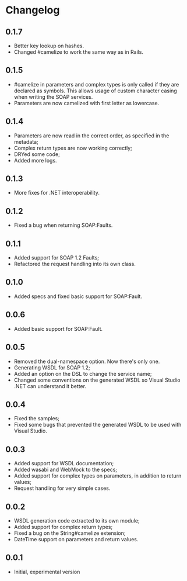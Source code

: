 # Changelog

## 0.1.7
* Better key lookup on hashes.
* Changed #camelize to work the same way as in Rails.

## 0.1.5
* #camelize in parameters and complex types is only called if they are declared as symbols.
  This allows usage of custom character casing when writing the SOAP services.
* Parameters are now camelized with first letter as lowercase.

## 0.1.4
* Parameters are now read in the correct order, as specified in the metadata;
* Complex return types are now working correctly;
* DRYed some code;
* Added more logs.

## 0.1.3
* More fixes for .NET interoperability.

## 0.1.2
* Fixed a bug when returning SOAP:Faults.

## 0.1.1
* Added support for SOAP 1.2 Faults;
* Refactored the request handling into its own class.

## 0.1.0
* Added specs and fixed basic support for SOAP:Fault.

## 0.0.6
* Added basic support for SOAP:Fault.

## 0.0.5
* Removed the dual-namespace option. Now there's only one.
* Generating WSDL for SOAP 1.2;
* Added an option on the DSL to change the service name;
* Changed some conventions on the generated WSDL so Visual Studio .NET can understand it better.

## 0.0.4
* Fixed the samples;
* Fixed some bugs that prevented the generated WSDL to be used with Visual Studio.

## 0.0.3
* Added support for WSDL documentation;
* Added wasabi and WebMock to the specs;
* Added support for complex types on parameters, in addition to return values;
* Request handling for very simple cases.

## 0.0.2
* WSDL generation code extracted to its own module;
* Added support for complex return types;
* Fixed a bug on the String#camelize extension;
* DateTime support on parameters and return values.

## 0.0.1
* Initial, experimental version
